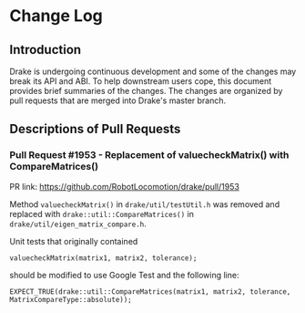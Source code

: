 Change Log
====================

Introduction
------------
Drake is undergoing continuous development and some of the changes may break its API and ABI. To help downstream users cope, this document provides brief summaries of the changes. The changes are organized by pull requests that are merged into Drake's master branch.

Descriptions of Pull Requests
------------------------------

### Pull Request #1953 - Replacement of valuecheckMatrix() with CompareMatrices()

PR link: https://github.com/RobotLocomotion/drake/pull/1953

Method `valuecheckMatrix()` in `drake/util/testUtil.h` was removed and replaced with `drake::util::CompareMatrices()` in `drake/util/eigen_matrix_compare.h`.

Unit tests that originally contained

    valuecheckMatrix(matrix1, matrix2, tolerance);

should be modified to use Google Test and the following line:

    EXPECT_TRUE(drake::util::CompareMatrices(matrix1, matrix2, tolerance, MatrixCompareType::absolute));